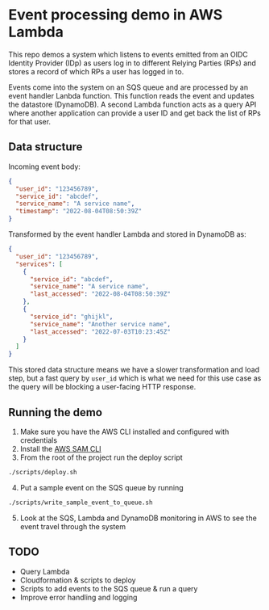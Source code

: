 # Event processing demo in AWS Lambda

This repo demos a system which listens to events emitted from an OIDC Identity Provider (IDp) as users log in to different Relying Parties (RPs) and stores a record of which RPs a user has logged in to.

Events come into the system on an SQS queue and are processed by an event handler Lanbda function. This function reads the event and updates the datastore (DynamoDB). A second Lambda function acts as a query API where another application can provide a user ID and get back the list of RPs for that user.

## Data structure

Incoming event body:

```json
{
  "user_id": "123456789",
  "service_id": "abcdef",
  "service_name": "A service name",
  "timestamp": "2022-08-04T08:50:39Z"
}
```

Transformed by the event handler Lambda and stored in DynamoDB as:

```json
{
  "user_id": "123456789",
  "services": [
    {
      "service_id": "abcdef",
      "service_name": "A service name",
      "last_accessed": "2022-08-04T08:50:39Z"
    },
    {
      "service_id": "ghijkl",
      "service_name": "Another service name",
      "last_accessed": "2022-07-03T10:23:45Z"
    }
  ]
}
```

This stored data structure means we have a slower transformation and load step, but a fast query by `user_id` which is what we need for this use case as the query will be blocking a user-facing HTTP response.

## Running the demo

1. Make sure you have the AWS CLI installed and configured with credentials
2. Install the [AWS SAM CLI](https://aws.amazon.com/serverless/sam/)
3. From the root of the project run the deploy script

```bash
./scripts/deploy.sh
```

4. Put a sample event on the SQS queue by running

```bash
./scripts/write_sample_event_to_queue.sh
```

5. Look at the SQS, Lambda and DynamoDB monitoring in AWS to see the event travel through the system

## TODO

- Query Lambda
- Cloudformation & scripts to deploy
- Scripts to add events to the SQS queue & run a query
- Improve error handling and logging
